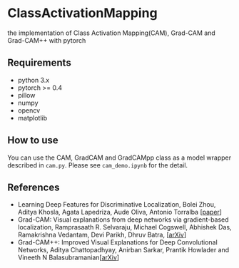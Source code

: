 # ClassActivationMapping
the implementation of Class Activation Mapping(CAM), Grad-CAM and Grad-CAM++ with pytorch

## Requirements
* python 3.x
* pytorch >= 0.4
* pillow
* numpy
* opencv
* matplotlib

## How to use
You can use the CAM, GradCAM and GradCAMpp class as a model wrapper described in `cam.py`.
Please see `cam_demo.ipynb` for the detail.

## References
* Learning Deep Features for Discriminative Localization, 
  Bolei Zhou, Aditya Khosla, Agata Lapedriza, Aude Oliva, Antonio Torralba [[paper](http://cnnlocalization.csail.mit.edu/Zhou_Learning_Deep_Features_CVPR_2016_paper.pdf)]
* Grad-CAM: Visual explanations from deep networks via gradient-based localization,
  Ramprasaath R. Selvaraju, Michael Cogswell, Abhishek Das, Ramakrishna Vedantam, Devi Parikh, Dhruv Batra, [[arXiv](https://arxiv.org/abs/1610.02391)]
* Grad-CAM++: Improved Visual Explanations for Deep Convolutional Networks,
  Aditya Chattopadhyay, Anirban Sarkar, Prantik Howlader and Vineeth N Balasubramanian[[arXiv](https://arxiv.org/pdf/1710.11063.pdf)]
  
